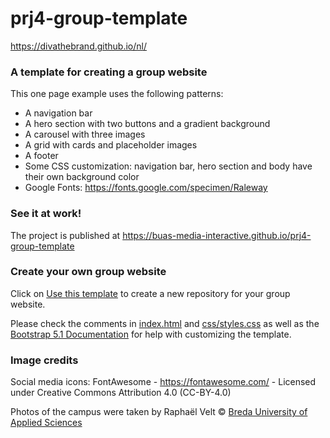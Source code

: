 # prj4-group-template


https://divathebrand.github.io/nl/

### A template for creating a group website

This one page example uses the following patterns:
- A navigation bar
- A hero section with two buttons and a gradient background
- A carousel with three images
- A grid with cards and placeholder images
- A footer
- Some CSS customization: navigation bar, hero section and body have their own background color
- Google Fonts: <https://fonts.google.com/specimen/Raleway>

### See it at work!

The project is published at <https://buas-media-interactive.github.io/prj4-group-template>

### Create your own group website

Click on [Use this template](https://github.com/buas-media-interactive/prj4-group-template/generate) to create a new repository for your group website.

Please check the comments in [index.html](https://github.com/buas-media-interactive/prj4-group-template/blob/main/index.html) and [css/styles.css](https://github.com/buas-media-interactive/prj4-group-template/blob/css/styles.css) as well as the [Bootstrap 5.1 Documentation](https://getbootstrap.com/docs/5.1/) for help with customizing the template.

### Image credits

Social media icons: FontAwesome - <https://fontawesome.com/> - Licensed under Creative Commons Attribution 4.0 (CC-BY-4.0)

Photos of the campus were taken by Raphaël Velt © [Breda University of Applied Sciences](https://www.buas.nl/)
